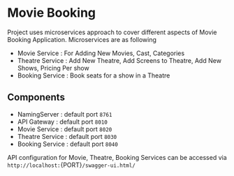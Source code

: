 # Movie Booking
Project uses microservices approach to cover different aspects of Movie Booking Application. Microservices are as following
  - Movie Service : For Adding New Movies, Cast, Categories
  - Theatre Service : Add New Theatre, Add Screens to Theatre, Add New Shows, Pricing Per show
  - Booking Service : Book seats for a show in a Theatre

## Components
   - NamingServer : default port `8761`
   - API Gateway : default port `8010`
   - Movie Service : default port `8020`
   - Theatre Service : default port `8030`
   - Booking Service : default port `8040`
   
   API configuration for Movie, Theatre, Booking Services can be accessed via `http://localhost:`{PORT}`/swagger-ui.html/`
